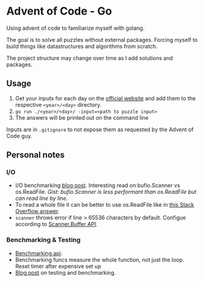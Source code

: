 # Advent of Code - Go

Using advent of code to familiarize myself with golang.

The goal is to solve all puzzles without external packages. Forcing myself
to build things like datastructures and algorithms from scratch.

The project structure may change over time as I add solutions and packages.

## Usage

1. Get your inputs for each day on the [official website](https://adventofcode.com/2024)
and add them to the respective `<year>/<day>` directory.
2. `go run ./<year>/<day>/ -input=<path to puzzle input>`
3. The answers will be printed out on the command line

Inputs are in `.gitignore` to not expose them as requested by the Advent of Code guy.

## Personal notes

### I/O

- I/O benchmarking [blog post](https://medium.com/golicious/comparing-ioutil-readfile-and-bufio-scanner-ddd8d6f18463).
Interesting read on bufio.Scanner vs os.ReadFile. 
_Gist: bufio.Scanner is less performant than os.ReadFile but can read line by line._
- To read a whole file it can be better to use os.ReadFile like 
in [this Stack Overflow answer](https://stackoverflow.com/a/66804541).
- `scanner` throws error if line > 65536 characters by default. 
Configue according to [Scanner.Buffer API](https://pkg.go.dev/bufio#Scanner.Buffer).

### Benchmarking & Testing

- [Benchmarking api](https://pkg.go.dev/testing#hdr-Benchmarks).
- Benchmarking funcs measure the whole function, not just the loop. Reset timer 
after expensive set up
- [Blog post](https://medium.com/hyperskill/testing-and-benchmarking-in-go-e33a54b413e) on testing and benchmarking.